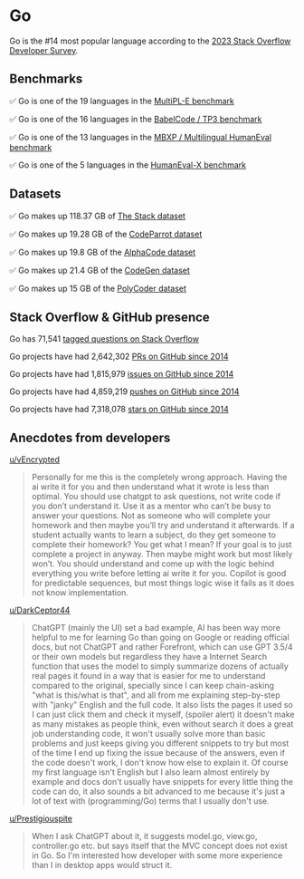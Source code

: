 # Go

Go is the #14 most popular language according to the [2023 Stack Overflow Developer Survey](https://survey.stackoverflow.co/2023/#section-most-popular-technologies-programming-scripting-and-markup-languages).

## Benchmarks

✅ Go is one of the 19 languages in the [MultiPL-E benchmark](https://blog.pearai.dev/an-introduction-to-code-llm-benchmarks-for-software-engineers/#:~:text=couple%20notable%20mentions-,4.%20MultiPL%2DE,-Creator%3A%20Northeastern)

✅ Go is one of the 16 languages in the [BabelCode / TP3 benchmark](https://blog.pearai.dev/an-introduction-to-code-llm-benchmarks-for-software-engineers/#:~:text=amazon%2Dscience/mxeval-,12.%20BabelCode%20/%20TP3,-Creator%3A%20Google)

✅ Go is one of the 13 languages in the [MBXP / Multilingual HumanEval benchmark](https://blog.pearai.dev/an-introduction-to-code-llm-benchmarks-for-software-engineers/#:~:text=11.%20MBXP%20/%20Multilingual%20HumanEval)

✅ Go is one of the 5 languages in the [HumanEval-X benchmark](https://blog.pearai.dev/an-introduction-to-code-llm-benchmarks-for-software-engineers/#:~:text=Some%20multilingual%C2%A0benchmarks-,10.%20HumanEval%2DX,-Creator%3A%20Tsinghua)

## Datasets

✅ Go makes up 118.37 GB of [The Stack dataset](https://arxiv.org/abs/2211.15533)

✅ Go makes up 19.28 GB of the [CodeParrot dataset](https://huggingface.co/datasets/codeparrot/github-code)

✅ Go makes up 19.8 GB of the [AlphaCode dataset](https://arxiv.org/abs/2203.07814)

✅ Go makes up 21.4 GB of the [CodeGen dataset](https://arxiv.org/abs/2203.13474)

✅ Go makes up 15 GB of the [PolyCoder dataset](https://arxiv.org/abs/2202.13169)

## Stack Overflow & GitHub presence

Go has 71,541 [tagged questions on Stack Overflow](https://stackoverflow.com/tags)

Go projects have had 2,642,302 [PRs on GitHub since 2014](https://madnight.github.io/githut/#/pull_requests/2023/3)

Go projects have had 1,815,979 [issues on GitHub since 2014](https://madnight.github.io/githut/#/issues/2023/3)

Go projects have had 4,859,219 [pushes on GitHub since 2014](https://madnight.github.io/githut/#/pushes/2023/3)

Go projects have had 7,318,078 [stars on GitHub since 2014](https://madnight.github.io/githut/#/stars/2023/3)

## Anecdotes from developers

[u/vEncrypted](https://www.reddit.com/r/golang/comments/16cs5md/comment/jzl928k/?utm_source=share&utm_medium=web2x&context=3)
> Personally for me this is the completely wrong approach. Having the ai write it for you and then understand what it wrote is less than optimal. You should use chatgpt to ask questions, not write code if you don’t understand it. Use it as a mentor who can’t be busy to answer your questions. Not as someone who will complete your homework and then maybe you’ll try and understand it afterwards. If a student actually wants to learn a subject, do they get someone to complete their homework? You get what I mean? If your goal is to just complete a project in anyway. Then maybe might work but most likely won’t. You should understand and come up with the logic behind everything you write before letting ai write it for you. Copilot is good for predictable sequences, but most things logic wise it fails as it does not know implementation.

[u/DarkCeptor44](https://www.reddit.com/r/golang/comments/17okcs8/comment/k7zl74p/?utm_source=share&utm_medium=web2x&context=3)
> ChatGPT (mainly the UI) set a bad example, AI has been way more helpful to me for learning Go than going on Google or reading official docs, but not ChatGPT and rather Forefront, which can use GPT 3.5/4 or their own models but regardless they have a Internet Search function that uses the model to simply summarize dozens of actually real pages it found in a way that is easier for me to understand compared to the original, specially since I can keep chain-asking "what is this/what is that", and all from me explaining step-by-step with "janky" English and the full code. It also lists the pages it used so I can just click them and check it myself, (spoiler alert) it doesn't make as many mistakes as people think, even without search it does a great job understanding code, it won't usually solve more than basic problems and just keeps giving you different snippets to try but most of the time I end up fixing the issue because of the answers, even if the code doesn't work, I don't know how else to explain it. Of course my first language isn't English but I also learn almost entirely by example and docs don't usually have snippets for every little thing the code can do, it also sounds a bit advanced to me because it's just a lot of text with (programming/Go) terms that I usually don't use.

[u/Prestigiouspite](https://www.reddit.com/r/golang/comments/153pahy/comment/jsmdut2/?utm_source=share&utm_medium=web2x&context=3)
> When I ask ChatGPT about it, it suggests model.go, view.go, controller.go etc. but says itself that the MVC concept does not exist in Go. So I'm interested how developer with some more experience than I in desktop apps would struct it.